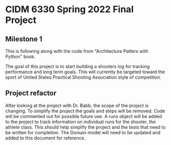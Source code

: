 # CIDM 6330 Spring 2022 Final Project

## Milestone 1

This is following along with the code from "Architecture Patters with Python" book. 

The goal of this project is to start building a shooters log for tracking performance and long term goals. This will currently be targeted toward the sport of United States Practical Shooting Association style of competition. 

## Project refactor

After looking at the project with Dr. Babb, the scope of the project is changing. To simplify the project the goals and steps will be removed. Code will be commented out for possible future use. A runs object will be added to the project to track information on individual runs for the shooter, the athlete class. This should help simplify the project and the tests that need to be written for completion. The Domain model will need to be updated and added to this document for reference. 

